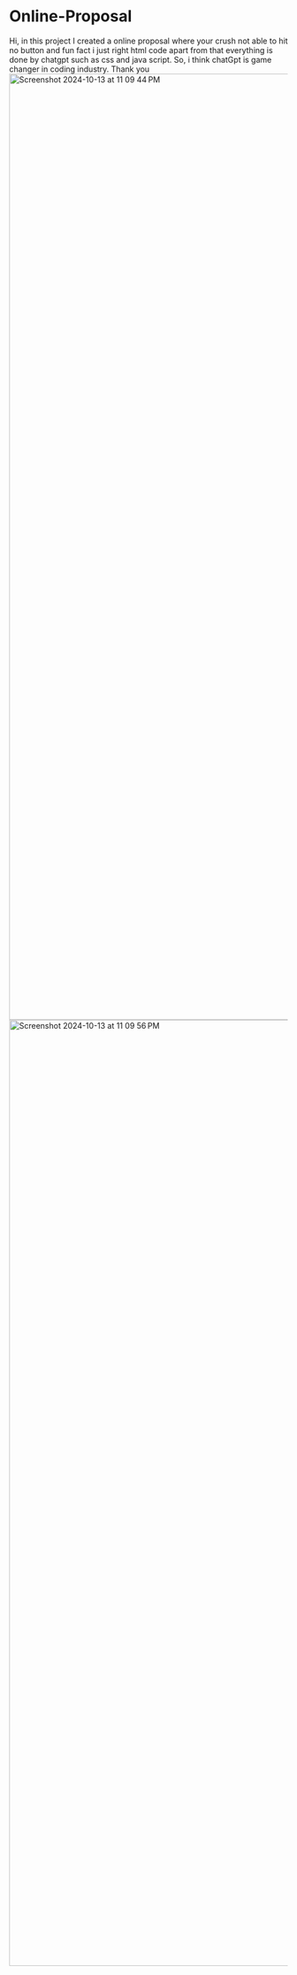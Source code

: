 # Online-Proposal
Hi, in this project I created a online proposal where your crush not able to hit no button and fun fact i just right html code apart from that everything is done by chatgpt such as css and java script. So, i think chatGpt is game changer in coding industry. Thank you
<img width="1710" alt="Screenshot 2024-10-13 at 11 09 44 PM" src="https://github.com/user-attachments/assets/a6722bb2-8239-4500-b6fa-7d3bef7d0d17">
<img width="1710" alt="Screenshot 2024-10-13 at 11 09 56 PM" src="https://github.com/user-attachments/assets/b4ececec-6d42-492e-bc8d-9ca860d8d626">
